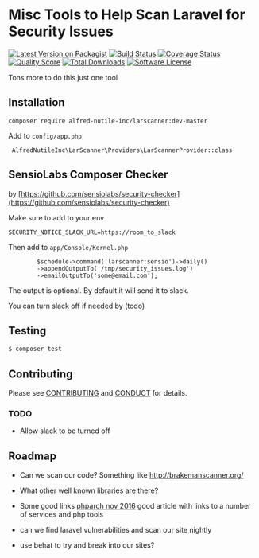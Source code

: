 # Misc Tools to Help Scan Laravel for Security Issues


[![Latest Version on Packagist][ico-version]][link-packagist]
[![Build Status][ico-travis]][link-travis]
[![Coverage Status][ico-scrutinizer]][link-scrutinizer]
[![Quality Score][ico-code-quality]][link-code-quality]
[![Total Downloads][ico-downloads]][link-downloads]
[![Software License][ico-license]](LICENSE.md)

Tons more to do this just one tool


## Installation

`composer require alfred-nutile-inc/larscanner:dev-master`

Add to `config/app.php`

~~~
 AlfredNutileInc\LarScanner\Providers\LarScannerProvider::class
~~~

## SensioLabs Composer Checker

by [https://github.com/sensiolabs/security-checker](https://github.com/sensiolabs/security-checker)

Make sure to add to your env

```
SECURITY_NOTICE_SLACK_URL=https://room_to_slack
```

Then add to `app/Console/Kernel.php`

```
        $schedule->command('larscanner:sensio')->daily()
        ->appendOutputTo('/tmp/security_issues.log')
        ->emailOutputTo('some@email.com');
```

The output is optional. By default it will send it to slack.

You can turn slack off if needed by (todo)

## Testing

``` bash
$ composer test
```

## Contributing

Please see [CONTRIBUTING](CONTRIBUTING.md) and [CONDUCT](CONDUCT.md) for details.

### TODO

* Allow slack to be turned off

## Roadmap

* Can we scan our code? Something like http://brakemanscanner.org/

* What other well known libraries are there?

* Some good links [phparch nov 2016](https://www.phparch.com/2016/11/november-2016-moving-forward/) good article with links to a number of services and php tools

* can we find laravel vulnerabilities and scan our site nightly

* use behat to try and break into our sites?


[ico-version]: https://img.shields.io/packagist/v/alfred-nutile-inc/larscanner.svg?style=flat-square
[ico-travis]: https://img.shields.io/travis/alfred-nutile-inc/larscanner/master.svg?style=flat-square
[ico-scrutinizer]: https://img.shields.io/scrutinizer/coverage/g/alfred-nutile-inc/larscanner.svg?style=flat-square
[ico-code-quality]: https://img.shields.io/scrutinizer/g/alfred-nutile-inc/larscanner.svg?style=flat-square
[ico-downloads]: https://img.shields.io/packagist/dt/alfred-nutile-inc/larscanner.svg?style=flat-square
[ico-license]: https://img.shields.io/badge/license-MIT-brightgreen.svg?style=flat-square

[link-packagist]: https://packagist.org/packages/alfred-nutile-inc/larscanner
[link-travis]: https://travis-ci.org/alfred-nutile-inc/larscanner
[link-scrutinizer]: https://scrutinizer-ci.com/g/alfred-nutile-inc/larscanner/code-structure
[link-code-quality]: https://scrutinizer-ci.com/g/alfred-nutile-inc/larscanner
[link-downloads]: https://packagist.org/packages/alfred-nutile-inc/larscanner
[link-author]: https://github.com/alnutile
[link-contributors]: ../../contributors

